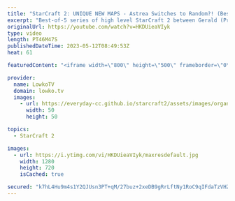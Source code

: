 ```yaml
---
title: "StarCraft 2: UNIQUE NEW MAPS - Astrea Switches to Random?! (Best-of-5)"
excerpt: "Best-of-5 series of high level StarCraft 2 between Gerald (Protoss) and Astrea (Random). All games in this pro match are played on new maps from the Team Liquid Map Contest, the TLMC #18. Support my work: https://patreon.com/lowkotv Lowko Merch: https://lowko.shop  My YouTube channels: https://youtube.com/lowkotv"
originalUrl: https://youtube.com/watch?v=HKDUieaVIyk
type: video
length: PT46M47S
publishedDateTime: 2023-05-12T08:49:53Z
heat: 61

featuredContent: "<iframe width=\"800\" height=\"500\" frameborder=\"0\" src=\"https://www.youtube.com/embed/HKDUieaVIyk\" allow=\"accelerometer; autoplay; encrypted-media; gyroscope; picture-in-picture\" allowfullscreen></iframe>"

provider:
  name: LowkoTV
  domain: lowko.tv
  images:
    - url: https://everyday-cc.github.io/starcraft2/assets/images/organizations/lowko.tv-50x50.jpg
      width: 50
      height: 50

topics:
  - StarCraft 2

images:
  - url: https://i.ytimg.com/vi/HKDUieaVIyk/maxresdefault.jpg
    width: 1280
    height: 720
    isCached: true

secured: "k7hL4Hu9m4s1Y2QJUsn3PT+qM/27buz+2xeDB9gRrLftNy1RoC9qIFdaTzVHZ0bkKa9u084OZR+WyZndFowa/R0dcxHrDTP8KNVW4weG6T7U8+GuAkb+oJnAsFliNn8SyZthiIcQqJhvu9ax26Wt+T0XLMkMglf87bjR2vnJ+owuldRKwSvqfE1XHhkFPyL3FE7l0oYwJjUfBHOzVMIF48wAewT4/lLCwb764tQePIEhyS96jlVj7CMbXOD3h6iXKoT/ot17aTyaHVDR/sBDA62pY/XBW+2EcrC4/WEinkLSBQbl8Jb9g2H5auCbjV4uwZIuGxzRsjUWNP/TKhoYn5qxMlSP3Wz76O1BMNHs8Vbydj0o/7syHyj+yICTekFU2LKI9Q/PbE6tITQ9Fj8XRfvqVBakpN22pN/xBpdEvwg=;B9M+eYFLsLzn6JWkrcpeUQ=="
---
```



